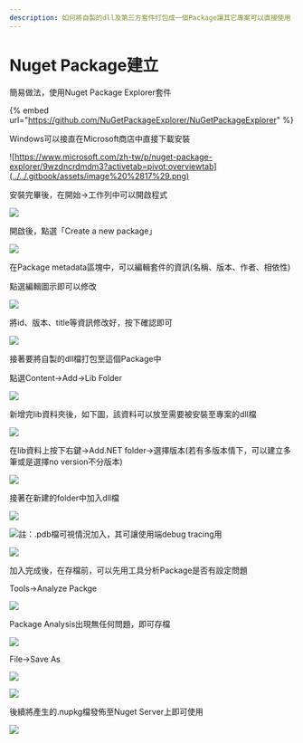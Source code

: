 ```yaml
---
description: 如何將自製的dll及第三方套件打包成一個Package讓其它專案可以直接使用
---
```


# Nuget Package建立

簡易做法，使用Nuget Package Explorer套件

{% embed url="https://github.com/NuGetPackageExplorer/NuGetPackageExplorer" %}

Windows可以接直在Microsoft商店中直接下載安裝

![https://www.microsoft.com/zh-tw/p/nuget-package-explorer/9wzdncrdmdm3?activetab=pivot:overviewtab](../../.gitbook/assets/image%20%2817%29.png)

安裝完畢後，在開始→工作列中可以開啟程式

![](../../.gitbook/assets/image%20%2840%29.png)

開啟後，點選「Create a new package」

![](../../.gitbook/assets/image%20%28363%29.png)

在Package metadata區塊中，可以編輯套件的資訊\(名稱、版本、作者、相依性\)

點選編輯圖示即可以修改

![](../../.gitbook/assets/image%20%28103%29.png)

將id、版本、title等資訊修改好，按下確認即可

![](../../.gitbook/assets/image%20%28141%29.png)

接著要將自製的dll檔打包至這個Package中

點選Content→Add→Lib Folder

![](../../.gitbook/assets/image%20%2815%29.png)

新增完lib資料夾後，如下圖，該資料可以放至需要被安裝至專案的dll檔

![](../../.gitbook/assets/image%20%2870%29.png)

在lib資料上按下右鍵→Add.NET folder→選擇版本\(若有多版本情下，可以建立多筆或是選擇no version不分版本\)

![](../../.gitbook/assets/image%20%28142%29.png)

接著在新建的folder中加入dll檔

![](../../.gitbook/assets/image%20%2854%29.png)

![&#x8A3B;&#xFF1A;.pdb&#x6A94;&#x53EF;&#x8996;&#x60C5;&#x6CC1;&#x52A0;&#x5165;&#xFF0C;&#x5176;&#x53EF;&#x8B93;&#x4F7F;&#x7528;&#x7AEF;debug tracing&#x7528;](../../.gitbook/assets/image%20%28189%29.png)

![](../../.gitbook/assets/image%20%28274%29.png)

加入完成後，在存檔前，可以先用工具分析Package是否有設定問題

Tools→Analyze Packge

![](../../.gitbook/assets/image%20%28149%29.png)

Package Analysis出現無任何問題，即可存檔

![](../../.gitbook/assets/image%20%28284%29.png)

File→Save As

![](../../.gitbook/assets/image%20%2810%29.png)

![](../../.gitbook/assets/image%20%28178%29.png)

後續將產生的.nupkg檔發佈至Nuget Server上即可使用

![](../../.gitbook/assets/image%20%28111%29.png)

